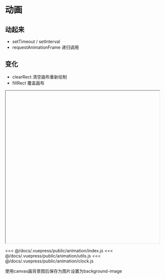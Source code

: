 # 动画

## 动起来

* setTimeout / setInterval
* requestAnimationFrame 递归调用

## 变化

* clearRect 清空画布重新绘制
* fillRect 覆盖画布

<iframe width="100%" height="500px" :src="$withBase('/animation/index.html')"></iframe>

<<< @/docs/.vuepress/public/animation/index.js
<<< @/docs/.vuepress/public/animation/utils.js
<<< @/docs/.vuepress/public/animation/clock.js

使用canvas画背景图后保存为图片设置为background-image
